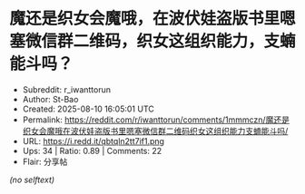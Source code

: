 # 魔还是织女会魔哦，在波伏娃盗版书里嗯塞微信群二维码，织女这组织能力，支蝻能斗吗？

- Subreddit: r_iwanttorun
- Author: St-Bao
- Created: 2025-08-10 16:05:01 UTC
- Permalink: https://reddit.com/r/iwanttorun/comments/1mmmczn/魔还是织女会魔哦在波伏娃盗版书里嗯塞微信群二维码织女这组织能力支蝻能斗吗/
- URL: https://i.redd.it/qbtqln2tt7if1.png
- Ups: 34 | Ratio: 0.89 | Comments: 22
- Flair: 分享帖

_(no selftext)_
